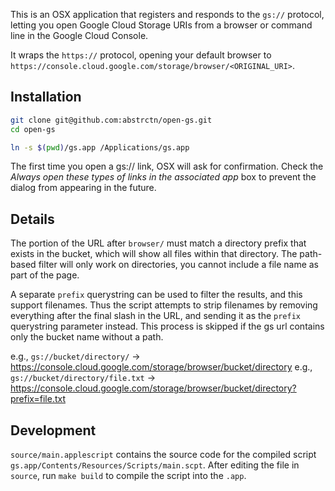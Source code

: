 This is an OSX application that registers and responds to the `gs://` protocol, letting you open Google Cloud Storage URIs from a browser or command line in the Google Cloud Console.

It wraps the `https://` protocol, opening your default browser to `https://console.cloud.google.com/storage/browser/<ORIGINAL_URI>`.

## Installation

```bash
git clone git@github.com:abstrctn/open-gs.git
cd open-gs

ln -s $(pwd)/gs.app /Applications/gs.app
```

The first time you open a gs:// link, OSX will ask for confirmation. Check the *Always open these types of links in the associated app* box to prevent the dialog from appearing in the future.

## Details

The portion of the URL after `browser/` must match a directory prefix that exists in the bucket, which will show all files within that directory. The path-based filter will only work on directories, you cannot include a file name as part of the page.

A separate `prefix` querystring can be used to filter the results, and this support filenames. Thus the script attempts to strip filenames by removing everything after the final slash in the URL, and sending it as the `prefix` querystring parameter instead. This process is skipped if the gs url contains only the bucket name without a path.

e.g., `gs://bucket/directory/` -> https://console.cloud.google.com/storage/browser/bucket/directory
e.g., `gs://bucket/directory/file.txt` -> https://console.cloud.google.com/storage/browser/bucket/directory?prefix=file.txt

## Development

`source/main.applescript` contains the source code for the compiled script `gs.app/Contents/Resources/Scripts/main.scpt`. After editing the file in `source`, run `make build` to compile the script into the `.app`.

